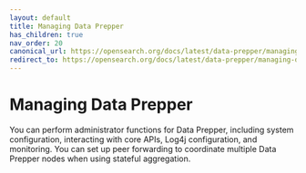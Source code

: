 ```yaml
---
layout: default
title: Managing Data Prepper
has_children: true
nav_order: 20
canonical_url: https://opensearch.org/docs/latest/data-prepper/managing-data-prepper/managing-data-prepper/
redirect_to: https://opensearch.org/docs/latest/data-prepper/managing-data-prepper/managing-data-prepper/
---
```


# Managing Data Prepper

You can perform administrator functions for Data Prepper, including system configuration, interacting with core APIs, Log4j configuration, and monitoring. You can set up peer forwarding to coordinate multiple Data Prepper nodes when using stateful aggregation. 